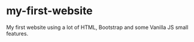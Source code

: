 # my-first-website
My first website using a lot of HTML, Bootstrap and some Vanilla JS small features.
